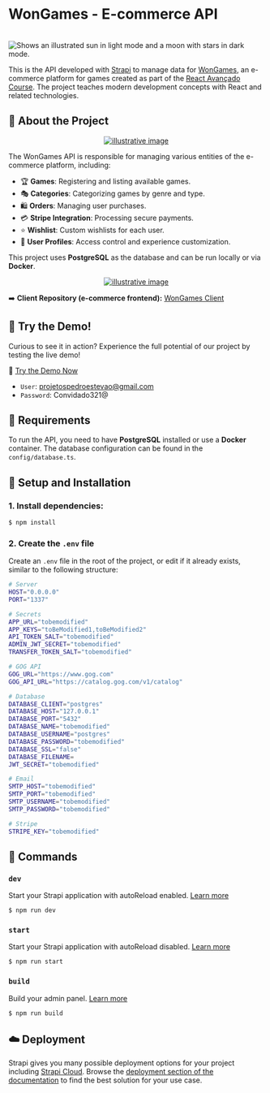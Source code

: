 # WonGames - E-commerce API

<br/>
<picture>
  <source media="(prefers-color-scheme: dark)" srcset="https://raw.githubusercontent.com/pedroestevaodev/boilerplate-nextjs/master/public/img/logo.svg">
  <source media="(prefers-color-scheme: light)" srcset="https://raw.githubusercontent.com/pedroestevaodev/boilerplate-nextjs/master/public/img/logo-gh.svg">
  <img alt="Shows an illustrated sun in light mode and a moon with stars in dark mode." src="https://raw.githubusercontent.com/pedroestevaodev/boilerplate-nextjs/master/public/img/logo.svg">
</picture>

<br/>

This is the API developed with [Strapi](https://strapi.io) to manage data for [WonGames](https://wongames-client-eta.vercel.app/), an e-commerce platform for games created as part of the [React Avançado Course](https://reactavancado.com.br/). The project teaches modern development concepts with React and related technologies.

## 📌 About the Project

<p style="text-align: center;">
  <a href="https://www.pedroestevao.com">
    <img src="https://res.cloudinary.com/dge3g9rcw/image/upload/v1741210790/github/althy58rnu8ahhjdl3kv.png" alt="illustrative image" />
  </a>
</p>

The WonGames API is responsible for managing various entities of the e-commerce platform, including:

-   🏆 **Games**: Registering and listing available games.
-   🎭 **Categories**: Categorizing games by genre and type.
-   🛍️ **Orders**: Managing user purchases.
-   💳 **Stripe Integration**: Processing secure payments.
-   ⭐ **Wishlist**: Custom wishlists for each user.
-   👤 **User Profiles**: Access control and experience customization.

This project uses **PostgreSQL** as the database and can be run locally or via **Docker**.

<p style="text-align: center;">
  <a href="https://www.pedroestevao.com">
    <img src="https://res.cloudinary.com/dge3g9rcw/image/upload/v1741210790/github/h0kuknw2p2rdppb5c53b.png" alt="illustrative image" />
  </a>
</p>

➡️ **Client Repository (e-commerce frontend):** [WonGames Client](https://github.com/pedroestevaodev/wongames-client)

## 👾 Try the Demo!

Curious to see it in action? Experience the full potential of our project by testing the live demo!

🔗 [Try the Demo Now](https://wongames-api-94d488d06464.herokuapp.com/)

- `User`: projetospedroestevao@gmail.com
- `Password`: Convidado321@

## 🚀 Requirements

To run the API, you need to have **PostgreSQL** installed or use a **Docker** container. The database configuration can be found in the `config/database.ts`.

## 🔧 Setup and Installation

### 1️. Install dependencies:
```bash
$ npm install
```

### 2️. Create the `.env` file

Create an `.env` file in the root of the project, or edit if it already exists, similar to the following structure:

```bash
# Server
HOST="0.0.0.0"
PORT="1337"

# Secrets
APP_URL="tobemodified"
APP_KEYS="toBeModified1,toBeModified2"
API_TOKEN_SALT="tobemodified"
ADMIN_JWT_SECRET="tobemodified"
TRANSFER_TOKEN_SALT="tobemodified"

# GOG API
GOG_URL="https://www.gog.com"
GOG_API_URL="https://catalog.gog.com/v1/catalog"

# Database
DATABASE_CLIENT="postgres"
DATABASE_HOST="127.0.0.1"
DATABASE_PORT="5432"
DATABASE_NAME="tobemodified"
DATABASE_USERNAME="postgres"
DATABASE_PASSWORD="tobemodified"
DATABASE_SSL="false"
DATABASE_FILENAME=
JWT_SECRET="tobemodified"

# Email
SMTP_HOST="tobemodified"
SMTP_PORT="tobemodified"
SMTP_USERNAME="tobemodified"
SMTP_PASSWORD="tobemodified"

# Stripe
STRIPE_KEY="tobemodified"
```

## 📜 Commands

### `dev`

Start your Strapi application with autoReload enabled. [Learn more](https://docs.strapi.io/dev-docs/cli#strapi-develop)

```bash
$ npm run dev
```

### `start`

Start your Strapi application with autoReload disabled. [Learn more](https://docs.strapi.io/dev-docs/cli#strapi-start)

```bash
$ npm run start
```

### `build`

Build your admin panel. [Learn more](https://docs.strapi.io/dev-docs/cli#strapi-build)

```bash
$ npm run build
```

## ☁️ Deployment

Strapi gives you many possible deployment options for your project including [Strapi Cloud](https://cloud.strapi.io). Browse the [deployment section of the documentation](https://docs.strapi.io/dev-docs/deployment) to find the best solution for your use case.
